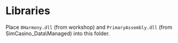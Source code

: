 # Libraries

Place `0Harmony.dll` (from workshop) and `PrimaryAssembly.dll` (from SimCasino_Data\Managed\) into this folder.